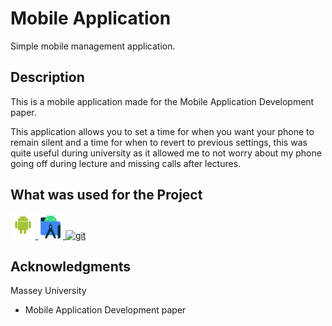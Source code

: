# Mobile Application

Simple mobile management application.

## Description

<p>
This is a mobile application made for the Mobile Application Development paper.
</p>
<p>
This application allows you to set a time for when you want your phone to remain silent and a time for when to revert to previous settings,
this was quite useful during university as it allowed me to not worry about my phone going off during lecture and missing calls after lectures.
</p>

## What was used for the Project

<p align="left">
    <a href="https://developer.android.com" target="_blank" rel="noreferrer"> <img src="https://raw.githubusercontent.com/devicons/devicon/master/icons/android/android-original-wordmark.svg" alt="android" width="40" height="40"/> </a>
    <a href="" target="_blank" rel="noreferrer"> <img src="https://raw.githubusercontent.com/devicons/devicon/master/icons/androidstudio/androidstudio-original.svg" alt="bootstrap" width="40" height="40"/> </a>
  <a href="https://git-scm.com/" target="_blank" rel="noreferrer"> <img src="https://www.vectorlogo.zone/logos/git-scm/git-scm-icon.svg" alt="git" width="40" height="40"/> </a>
</p>

## Acknowledgments

Massey University
* Mobile Application Development paper
